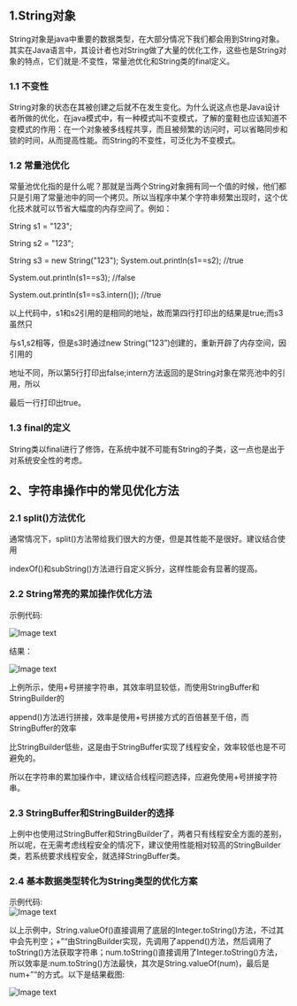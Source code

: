 ## 1.String对象
String对象是java中重要的数据类型，在大部分情况下我们都会用到String对象。其实在Java语言中，其设计者也对String做了大量的优化工作，这些也是String对象的特点，它们就是:不变性，常量池优化和String类的final定义。

### 1.1 不变性
String对象的状态在其被创建之后就不在发生变化。为什么说这点也是Java设计者所做的优化，在java模式中，有一种模式叫不变模式，了解的童鞋也应该知道不变模式的作用：在一个对象被多线程共享，而且被频繁的访问时，可以省略同步和锁的时间，从而提高性能。而String的不变性，可泛化为不变模式。

### 1.2 常量池优化
常量池优化指的是什么呢？那就是当两个String对象拥有同一个值的时候，他们都只是引用了常量池中的同一个拷贝。所以当程序中某个字符串频繁出现时，这个优化技术就可以节省大幅度的内存空间了。例如：

String s1  = "123";

String s2  = "123";

String s3 = new String("123"); System.out.println(s1==s2); //true

System.out.println(s1==s3);  //false

System.out.println(s1==s3.intern());  //true



以上代码中，s1和s2引用的是相同的地址，故而第四行打印出的结果是true;而s3虽然只

与s1,s2相等，但是s3时通过new String(“123”)创建的，重新开辟了内存空间，因引用的

地址不同，所以第5行打印出false;intern方法返回的是String对象在常亮池中的引用，所以

最后一行打印出true。



### 1.3 final的定义



String类以final进行了修饰，在系统中就不可能有String的子类，这一点也是出于对系统安全性的考虑。

## 2、字符串操作中的常见优化方法

### 2.1 split()方法优化
通常情况下，split()方法带给我们很大的方便，但是其性能不是很好。建议结合使用

indexOf()和subString()方法进行自定义拆分，这样性能会有显著的提高。　　　　



### 2.2 String常亮的累加操作优化方法

示例代码:<br>

![Image text](http://mmbiz.qpic.cn/mmbiz_jpg/UtWdDgynLdb7ANibg0YcEadOS1BIGCUn0LURsMTNE1dLN2y4ymSZrsMibXwaapGVxJuCwiaibrAJibRMVBLtxdAdYKQ/640?wx_fmt=jpeg&tp=webp&wxfrom=5&wx_lazy=1)

结果：<br>

![Image text](http://mmbiz.qpic.cn/mmbiz_png/UtWdDgynLdb7ANibg0YcEadOS1BIGCUn0aKSDdH9r7FuktrzecTL3tXXwElYIC1SVlHNMh38hkjG13k18A2L8FQ/640?wx_fmt=png&tp=webp&wxfrom=5&wx_lazy=1)

上例所示，使用+号拼接字符串，其效率明显较低，而使用StringBuffer和StringBuilder的

append()方法进行拼接，效率是使用+号拼接方式的百倍甚至千倍，而StringBuffer的效率

比StringBuilder低些，这是由于StringBuffer实现了线程安全，效率较低也是不可避免的。

所以在字符串的累加操作中，建议结合线程问题选择，应避免使用+号拼接字符串。


### 2.3 StringBuffer和StringBuilder的选择
上例中也使用过StringBuffer和StringBuilder了，两者只有线程安全方面的差别，所以呢，在无需考虑线程安全的情况下，建议使用性能相对较高的StringBuilder类，若系统要求线程安全，就选择StringBuffer类。

### 2.4 基本数据类型转化为String类型的优化方案
示例代码:<br>
![Image text](http://mmbiz.qpic.cn/mmbiz_jpg/UtWdDgynLdb7ANibg0YcEadOS1BIGCUn0VzraeSWKNwW6ttxjvlAllU2t2GLQiawfNtxgsicLH0OhY49X91HcyMhg/640?wx_fmt=jpeg&tp=webp&wxfrom=5&wx_lazy=1)

以上示例中，String.valueOf()直接调用了底层的Integer.toString()方法，不过其中会先判空；+”“由StringBuilder实现，先调用了append()方法，然后调用了toString()方法获取字符串；num.toString()直接调用了Integer.toString()方法，所以效率是:num.toString()方法最快，其次是String.valueOf(num)，最后是num+”“的方式。以下是结果截图:

![Image text](http://mmbiz.qpic.cn/mmbiz_png/UtWdDgynLdb7ANibg0YcEadOS1BIGCUn0kWMMhRwCt4qflLT2lECewraW0IuAGxZbvUhv6pp8e4vlK7wPiaicdNDA/640?wx_fmt=png&tp=webp&wxfrom=5&wx_lazy=1)
